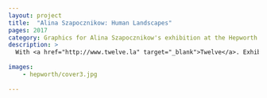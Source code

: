 ```yaml
---
layout: project
title:  "Alina Szapocznikow: Human Landscapes"
pages: 2017
category: Graphics for Alina Szapocznikow's exhibition at the Hepworth Wakefield. 
description: >
  With <a href="http://www.twelve.la" target="_blank">Twelve</a>. Exhibition photography by Lewis Ronald. Archive photograph by Marek Holzman, 1960 © Piotr Stanisławski.
  
images:
    - hepworth/cover3.jpg
    
---
```

